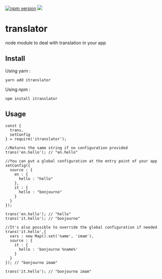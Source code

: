 [![npm version](https://badge.fury.io/js/itranslator.svg)](https://badge.fury.io/js/itranslator)
![](https://img.shields.io/badge/Coverage-100%25-brightgreen.svg)

# translator
node module to deal with translation in your app

## Install
Using yarn : 
```
yarn add itranslator
```

Using npm : 
```
npm install itranslator
```
## Usage
```node
const {
  trans,
  setConfig
} = require('itranslator');

//Returns the same string if no configuration provided
trans('en.hello'); // "en.hello" 

//You can put a global configuration at the entry point of your app
setConfig({
  source : {
    en : {
      hello : "hello"
    },
    it : { 
      hello : "bonjourno"
    }
  }
});

trans('en.hello'); // "hello" 
trans('it.hello'); // "bonjourno" 

//It's also possible to override the global configuration if needed
trans('it.hello',{
  vars : new Map().set('name', 'imam'),
  source : {
    it : {
      hello : 'bonjourno %name%'
    }
  }
}); // "bonjourno imam" 

trans('it.hello'); // "bonjourno imam" 
```
